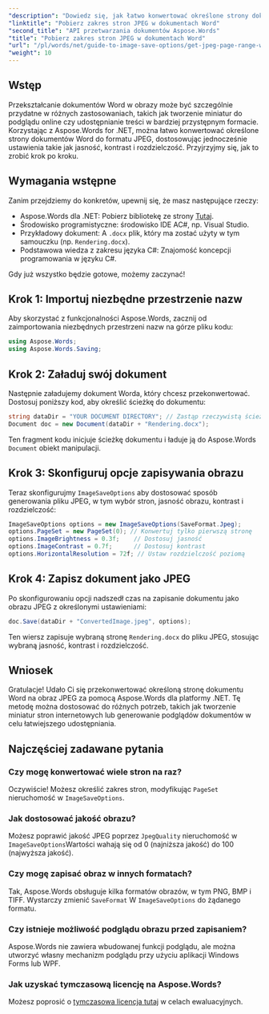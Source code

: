 ```yaml
---
"description": "Dowiedz się, jak łatwo konwertować określone strony dokumentów Word na obrazy JPEG za pomocą Aspose.Words dla platformy .NET. Ten kompleksowy przewodnik obejmuje wszystko, od ładowania dokumentu i konfigurowania ustawień obrazu po zapisywanie w formacie JPEG."
"linktitle": "Pobierz zakres stron JPEG w dokumentach Word"
"second_title": "API przetwarzania dokumentów Aspose.Words"
"title": "Pobierz zakres stron JPEG w dokumentach Word"
"url": "/pl/words/net/guide-to-image-save-options/get-jpeg-page-range-word-document/"
"weight": 10
---
```


## Wstęp

Przekształcanie dokumentów Word w obrazy może być szczególnie przydatne w różnych zastosowaniach, takich jak tworzenie miniatur do podglądu online czy udostępnianie treści w bardziej przystępnym formacie. Korzystając z Aspose.Words for .NET, można łatwo konwertować określone strony dokumentów Word do formatu JPEG, dostosowując jednocześnie ustawienia takie jak jasność, kontrast i rozdzielczość. Przyjrzyjmy się, jak to zrobić krok po kroku.

## Wymagania wstępne

Zanim przejdziemy do konkretów, upewnij się, że masz następujące rzeczy:

- Aspose.Words dla .NET: Pobierz bibliotekę ze strony [Tutaj](https://releases.aspose.com/words/net/).
- Środowisko programistyczne: środowisko IDE AC#, np. Visual Studio.
- Przykładowy dokument: A `.docx` plik, który ma zostać użyty w tym samouczku (np. `Rendering.docx`).
- Podstawowa wiedza z zakresu języka C#: Znajomość koncepcji programowania w języku C#.

Gdy już wszystko będzie gotowe, możemy zaczynać!

## Krok 1: Importuj niezbędne przestrzenie nazw

Aby skorzystać z funkcjonalności Aspose.Words, zacznij od zaimportowania niezbędnych przestrzeni nazw na górze pliku kodu:

```csharp
using Aspose.Words;
using Aspose.Words.Saving;
```

## Krok 2: Załaduj swój dokument

Następnie załadujemy dokument Worda, który chcesz przekonwertować. Dostosuj poniższy kod, aby określić ścieżkę do dokumentu:

```csharp
string dataDir = "YOUR DOCUMENT DIRECTORY"; // Zastąp rzeczywistą ścieżką katalogu
Document doc = new Document(dataDir + "Rendering.docx");
```

Ten fragment kodu inicjuje ścieżkę dokumentu i ładuje ją do Aspose.Words `Document` obiekt manipulacji.

## Krok 3: Skonfiguruj opcje zapisywania obrazu

Teraz skonfigurujmy `ImageSaveOptions` aby dostosować sposób generowania pliku JPEG, w tym wybór stron, jasność obrazu, kontrast i rozdzielczość:

```csharp
ImageSaveOptions options = new ImageSaveOptions(SaveFormat.Jpeg);
options.PageSet = new PageSet(0); // Konwertuj tylko pierwszą stronę
options.ImageBrightness = 0.3f;    // Dostosuj jasność
options.ImageContrast = 0.7f;      // Dostosuj kontrast
options.HorizontalResolution = 72f; // Ustaw rozdzielczość poziomą
```

## Krok 4: Zapisz dokument jako JPEG

Po skonfigurowaniu opcji nadszedł czas na zapisanie dokumentu jako obrazu JPEG z określonymi ustawieniami:

```csharp
doc.Save(dataDir + "ConvertedImage.jpeg", options);
```

Ten wiersz zapisuje wybraną stronę `Rendering.docx` do pliku JPEG, stosując wybraną jasność, kontrast i rozdzielczość.

## Wniosek

Gratulacje! Udało Ci się przekonwertować określoną stronę dokumentu Word na obraz JPEG za pomocą Aspose.Words dla platformy .NET. Tę metodę można dostosować do różnych potrzeb, takich jak tworzenie miniatur stron internetowych lub generowanie podglądów dokumentów w celu łatwiejszego udostępniania.

## Najczęściej zadawane pytania

### Czy mogę konwertować wiele stron na raz?  
Oczywiście! Możesz określić zakres stron, modyfikując `PageSet` nieruchomość w `ImageSaveOptions`.

### Jak dostosować jakość obrazu?  
Możesz poprawić jakość JPEG poprzez `JpegQuality` nieruchomość w `ImageSaveOptions`Wartości wahają się od 0 (najniższa jakość) do 100 (najwyższa jakość).

### Czy mogę zapisać obraz w innych formatach?  
Tak, Aspose.Words obsługuje kilka formatów obrazów, w tym PNG, BMP i TIFF. Wystarczy zmienić `SaveFormat` W `ImageSaveOptions` do żądanego formatu.

### Czy istnieje możliwość podglądu obrazu przed zapisaniem?  
Aspose.Words nie zawiera wbudowanej funkcji podglądu, ale można utworzyć własny mechanizm podglądu przy użyciu aplikacji Windows Forms lub WPF.

### Jak uzyskać tymczasową licencję na Aspose.Words?  
Możesz poprosić o [tymczasowa licencja tutaj](https://purchase.aspose.com/temporary-license/) w celach ewaluacyjnych.